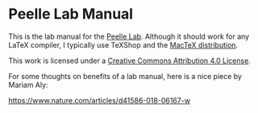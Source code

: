 # Peelle Lab Manual

This is the lab manual for the [Peelle Lab][lab]. Although it should
work for any LaTeX compiler, I typically use TeXShop and the [MacTeX
distribution][mactex].


This work is licensed under a [Creative Commons Attribution 4.0 License][cc].

[lab]: http://peellelab.org
[cc]: http://creativecommons.org/licenses/by/4.0/
[mactex]: http://tug.org/mactex/

For some thoughts on benefits of a lab manual, here is a nice piece
by Mariam Aly:

https://www.nature.com/articles/d41586-018-06167-w

